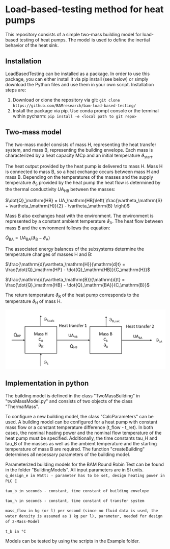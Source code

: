 
# Load-based-testing method for heat pumps

This repository consists of a simple two-mass building model for load-based testing of heat pumps.
The model is used to define the inertial behavior of the heat sink.

## Installation 

LoadBasedTesting can be installed as a package. 
In order to use this package, you can either install it via pip install (see
below) or simply download the Python files and use them in your own script. 
Installation steps are:
1.  Download or clone the repository via git: 
`git clone https://github.com/BAMresearch/bam-load-based-testing/`
2. Install the package via pip. Use conda prompt console or the terminal within pycharm:
`pip install -e <local path to git repo>`

## Two-mass model

The two-mass model consists of mass H, representing the heat transfer system, and mass B, representing the building envelope. 
Each mass is characterized by a heat capacity MCp and an initial temperature $`\vartheta_\mathrm{start}`$. 

The heat output provided by the heat pump is delivered to mass H. Mass H is connected to mass B, so a heat exchange occurs between mass H and mass B.
Depending on the temperatures of the masses and the supply temperature $`\vartheta_\mathrm{S}`$ provided by the heat pump the heat flow is determined by the thermal conductivity $`UA_\mathrm{HB}`$ between the masses:

$`\dot{Q}_\mathrm{HB} =  UA_\mathrm{HB}\left( \frac{\vartheta_\mathrm{S} + \vartheta_\mathrm{H}}{2} - \vartheta_\mathrm{B} \right)`$

Mass B also exchanges heat with the environment.
The environment is represented by a constant ambient temperature $`\vartheta_\mathrm{A}`$.
The heat flow between mass B and the environment follows the equation:

$`\dot{Q}_\mathrm{BA} =  UA_\mathrm{BA}\left(  \vartheta_\mathrm{B} - \vartheta_\mathrm{A}\right)`$

The associated energy balances of the subsystems determine the temperature changes of masses H and B:

$`\frac{\mathrm{d}\vartheta_\mathrm{H}}{\mathrm{d}t} = \frac{\dot{Q}_\mathrm{HP} - \dot{Q}_\mathrm{HB}}{C_\mathrm{H}}`$

$`\frac{\mathrm{d}\vartheta_\mathrm{B}}{\mathrm{d}t} = \frac{\dot{Q}_\mathrm{HB} - \dot{Q}_\mathrm{BA}}{C_\mathrm{B}}`$

The return temperature $`\vartheta_\mathrm{R}`$ of the heat pump corresponds to the temperature $`\vartheta_\mathrm{H}`$ of mass H.

![img.png](model.png "two-mass building model")

## Implementation in python


The building model is defined in the class "TwoMassBuilding" in "twoMassModel.py" and consists of two objects of the class "ThermalMass".

To configure a new building model, the class "CalcParameters" can be used. A building model can be configured for a heat pump with constant mass flow or a constant temperature difference (t_flow - t_ret). In both cases, the nominal heating power and the nominal flow temperature of the heat pump must be specified.
Additionally, the time constants tau_H and tau_B of the masses as well as the ambient temperature and the starting temperature of mass B are required.
The function "createBuilding" determines all necessary parameters of the building model.

Parameterized building models for the BAM Round Robin Test can be found in the folder "BuildingModels".
All input parameters are in SI units. \
`q_design_e in Watt: - parameter has to be set, design heating power in PLC E` 

`tau_b in seconds - constant, time constant of building envelope`

`tau_h in seconds - constant, time constant of transfer system`

`mass_flow in kg (or l) per second (since no fluid data is used, the water density is assumed as 1 kg per l), parameter, needed for design of 2-Mass-Model`

`t_b in °C`

Models can be tested by using the scripts in the Example folder.





